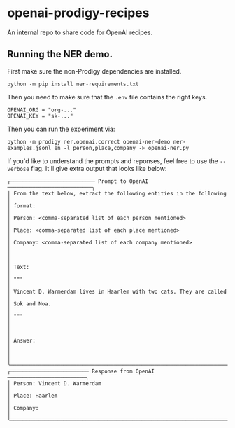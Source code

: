 # openai-prodigy-recipes

An internal repo to share code for OpenAI recipes.

## Running the NER demo. 

First make sure the non-Prodigy dependencies are installed. 

```
python -m pip install ner-requirements.txt
```

Then you need to make sure that the `.env` file contains the right keys. 

```
OPENAI_ORG = "org-..."
OPENAI_KEY = "sk-..."
```

Then you can run the experiment via: 

```
python -m prodigy ner.openai.correct openai-ner-demo ner-examples.jsonl en -l person,place,company -F openai-ner.py
```

If you'd like to understand the prompts and reponses, feel free to use the `--verbose` flag. It'll give extra output that looks like below: 

```
╭─────────────────────────── Prompt to OpenAI ───────────────────────────╮
│ From the text below, extract the following entities in the following   │
│ format:                                                                │
│ Person: <comma-separated list of each person mentioned>                │
│ Place: <comma-separated list of each place mentioned>                  │
│ Company: <comma-separated list of each company mentioned>              │
│                                                                        │
│ Text:                                                                  │
│ """                                                                    │
│ Vincent D. Warmerdam lives in Haarlem with two cats. They are called   │
│ Sok and Noa.                                                           │
│ """                                                                    │
│                                                                        │
│ Answer:                                                                │
│                                                                        │
╰────────────────────────────────────────────────────────────────────────╯
╭───────────────────────── Response from OpenAI ─────────────────────────╮
│ Person: Vincent D. Warmerdam                                           │
│ Place: Haarlem                                                         │
│ Company:                                                               │
╰────────────────────────────────────────────────────────────────────────╯
```